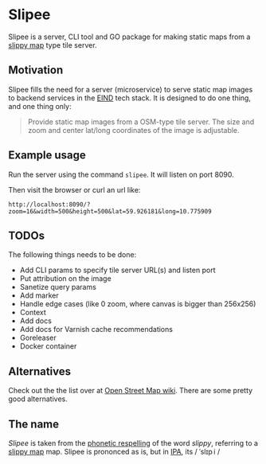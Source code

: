 # Slipee

Slipee is a server, CLI tool and GO package for making static maps from a [slippy map](https://wiki.openstreetmap.org/wiki/Slippy_Map) type tile server.

## Motivation

Slipee fills the need for a server (microservice) to serve static map images to backend services in the [EIND](eind.no) tech stack. It is designed to do one thing, and one thing only:

> Provide static map images from a OSM-type tile server. The size and zoom and center lat/long coordinates of the image is adjustable.

## Example usage

Run the server using the command `slipee`. It will listen on port 8090.

Then visit the browser or curl an url like:

`http://localhost:8090/?zoom=16&width=500&height=500&lat=59.926181&long=10.775909`

## TODOs

The following things needs to be done:

* Add CLI params to specify tile server URL(s) and listen port
* Put attribution on the image
* Sanetize query params
* Add marker
* Handle edge cases (like 0 zoom, where canvas is bigger than 256x256)
* Context
* Add docs
* Add docs for Varnish cache recommendations
* Goreleaser
* Docker container

## Alternatives

Check out the the list over at [Open Street Map wiki](https://wiki.openstreetmap.org/wiki/Static_map_images). There are some pretty good alternatives.

## The name

_Slipee_ is taken from the [phonetic respelling](https://en.wikipedia.org/wiki/Pronunciation_respelling) of the word _slippy_, referring to a [slippy map](https://wiki.openstreetmap.org/wiki/Slippy_Map) map. Slipee is prononced as is, but in [IPA](https://en.wikipedia.org/wiki/International_Phonetic_Alphabet), its / ˈslɪp i /
